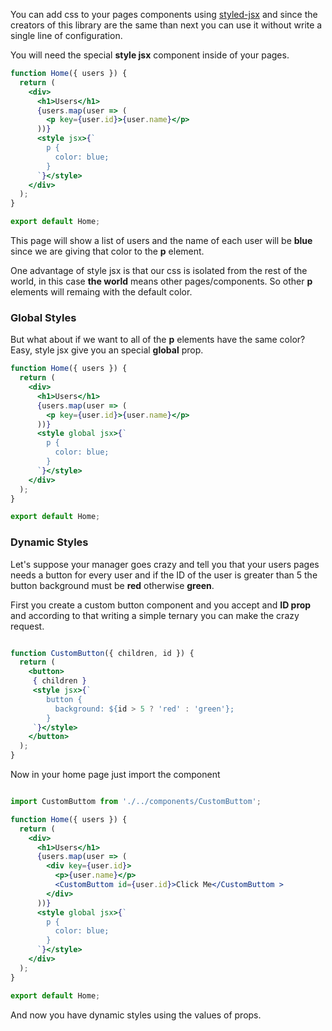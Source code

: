 You can add css to your pages components using [styled-jsx](https://github.com/zeit/styled-jsx) and since the creators of this library are the same than next you can use it without write a single line of configuration.

You will need the special **style jsx** component inside of your pages.


```jsx
function Home({ users }) {
  return (
    <div>
      <h1>Users</h1>
      {users.map(user => (
        <p key={user.id}>{user.name}</p>
      ))}
      <style jsx>{`
        p {
          color: blue;
        }
      `}</style>
    </div>
  );
}

export default Home;
```

This page will show a list of users and the name of each user will be **blue** since we are giving that color to the **p** element.

One advantage of style jsx is that our css is isolated from the rest of the world, in this case **the world** means other pages/components. So other **p** elements will remaing with the default color.

### Global Styles

But what about if we want to all of the **p** elements have the same color? Easy, style jsx give you an special **global** prop.

```jsx
function Home({ users }) {
  return (
    <div>
      <h1>Users</h1>
      {users.map(user => (
        <p key={user.id}>{user.name}</p>
      ))}
      <style global jsx>{`
        p {
          color: blue;
        }
      `}</style>
    </div>
  );
}

export default Home;
```

### Dynamic Styles

Let's suppose your manager goes crazy and tell you that your users pages needs
a button for every user and if the ID of the user is greater than 5 the button background must be **red** otherwise **green**.

First you create a custom button component and you accept and **ID prop** and according to that writing a simple ternary you can make the crazy request.

```jsx

function CustomButton({ children, id }) {
  return (
    <button>
     { children }
     <style jsx>{`
        button {
          background: ${id > 5 ? 'red' : 'green'};
        }
     `}</style>
    </button>
  );
}

```

Now in your home page just import the component

```jsx

import CustomButtom from './../components/CustomButtom';

function Home({ users }) {
  return (
    <div>
      <h1>Users</h1>
      {users.map(user => (
        <div key={user.id}>
          <p>{user.name}</p>
          <CustomButtom id={user.id}>Click Me</CustomButtom >
        </div>
      ))}
      <style global jsx>{`
        p {
          color: blue;
        }
      `}</style>
    </div>
  );
}

export default Home;
```

And now you have dynamic styles using the values of props.

